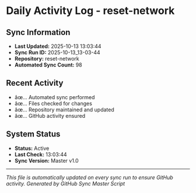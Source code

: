﻿# Daily Activity Log - reset-network

## Sync Information
- **Last Updated:** 2025-10-13 13:03:44
- **Sync Run ID:** 2025-10-13_13-03-44
- **Repository:** reset-network
- **Automated Sync Count:** 98

## Recent Activity
- âœ… Automated sync performed
- âœ… Files checked for changes
- âœ… Repository maintained and updated
- âœ… GitHub activity ensured

## System Status
- **Status:** Active
- **Last Check:** 13:03:44
- **Sync Version:** Master v1.0

---
*This file is automatically updated on every sync run to ensure GitHub activity.*
*Generated by GitHub Sync Master Script*
